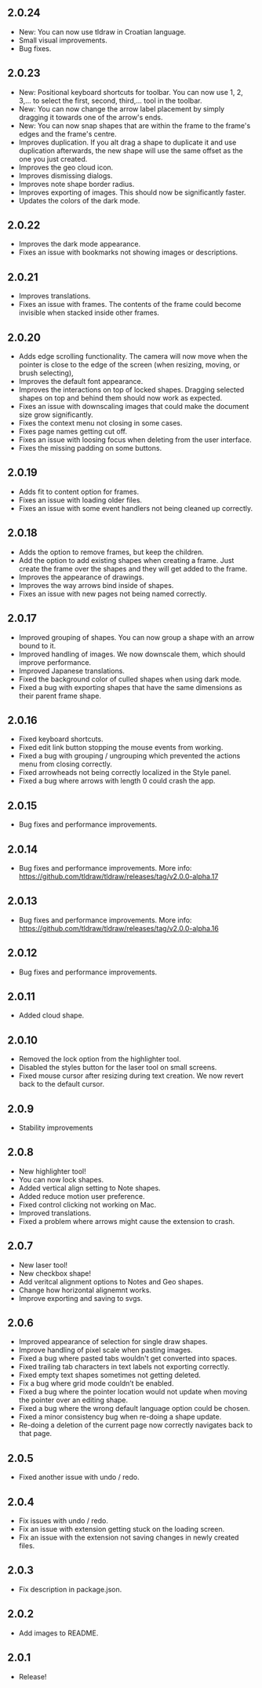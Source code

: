 ## 2.0.24

- New: You can now use tldraw in Croatian language.
- Small visual improvements.
- Bug fixes.

## 2.0.23

- New: Positional keyboard shortcuts for toolbar. You can now use 1, 2, 3,... to select the first, second, third,... tool in the toolbar.
- New: You can now change the arrow label placement by simply dragging it towards one of the arrow's ends.
- New: You can now snap shapes that are within the frame to the frame's edges and the frame's centre.
- Improves duplication. If you alt drag a shape to duplicate it and use duplication afterwards, the new shape will use the same offset as the one you just created.
- Improves the geo cloud icon.
- Improves dismissing dialogs.
- Improves note shape border radius.
- Improves exporting of images. This should now be significantly faster.
- Updates the colors of the dark mode.

## 2.0.22

- Improves the dark mode appearance.
- Fixes an issue with bookmarks not showing images or descriptions.

## 2.0.21

- Improves translations.
- Fixes an issue with frames. The contents of the frame could become invisible when stacked inside other frames.

## 2.0.20

- Adds edge scrolling functionality. The camera will now move when the pointer is close to the edge of the screen (when resizing, moving, or brush selecting),
- Improves the default font appearance.
- Improves the interactions on top of locked shapes. Dragging selected shapes on top and behind them should now work as expected.
- Fixes an issue with downscaling images that could make the document size grow significantly.
- Fixes the context menu not closing in some cases.
- Fixes page names getting cut off.
- Fixes an issue with loosing focus when deleting from the user interface.
- Fixes the missing padding on some buttons.

## 2.0.19

- Adds fit to content option for frames.
- Fixes an issue with loading older files.
- Fixes an issue with some event handlers not being cleaned up correctly.

## 2.0.18

- Adds the option to remove frames, but keep the children.
- Add the option to add existing shapes when creating a frame. Just create the frame over the shapes and they will get added to the frame.
- Improves the appearance of drawings.
- Improves the way arrows bind inside of shapes.
- Fixes an issue with new pages not being named correctly.

## 2.0.17

- Improved grouping of shapes. You can now group a shape with an arrow bound to it.
- Improved handling of images. We now downscale them, which should improve performance.
- Improved Japanese translations.
- Fixed the background color of culled shapes when using dark mode.
- Fixed a bug with exporting shapes that have the same dimensions as their parent frame shape.

## 2.0.16

- Fixed keyboard shortcuts.
- Fixed edit link button stopping the mouse events from working.
- Fixed a bug with grouping / ungrouping which prevented the actions menu from closing correctly.
- Fixed arrowheads not being correctly localized in the Style panel.
- Fixed a bug where arrows with length 0 could crash the app.

## 2.0.15

- Bug fixes and performance improvements.

## 2.0.14

- Bug fixes and performance improvements. More info:
  https://github.com/tldraw/tldraw/releases/tag/v2.0.0-alpha.17

## 2.0.13

- Bug fixes and performance improvements. More info:
  https://github.com/tldraw/tldraw/releases/tag/v2.0.0-alpha.16

## 2.0.12

- Bug fixes and performance improvements.

## 2.0.11

- Added cloud shape.

## 2.0.10

- Removed the lock option from the highlighter tool.
- Disabled the styles button for the laser tool on small screens.
- Fixed mouse cursor after resizing during text creation. We now revert back to the default cursor.

## 2.0.9

- Stability improvements

## 2.0.8

- New highlighter tool!
- You can now lock shapes.
- Added vertical align setting to Note shapes.
- Added reduce motion user preference.
- Fixed control clicking not working on Mac.
- Improved translations.
- Fixed a problem where arrows might cause the extension to crash.

## 2.0.7

- New laser tool!
- New checkbox shape!
- Add veritcal alignment options to Notes and Geo shapes.
- Change how horizontal alignemnt works.
- Improve exporting and saving to svgs.

## 2.0.6

- Improved appearance of selection for single draw shapes.
- Improve handling of pixel scale when pasting images.
- Fixed a bug where pasted tabs wouldn't get converted into spaces.
- Fixed trailing tab characters in text labels not exporting correctly.
- Fixed empty text shapes sometimes not getting deleted.
- Fix a bug where grid mode couldn’t be enabled.
- Fixed a bug where the pointer location would not update when moving the pointer over an editing shape.
- Fixed a bug where the wrong default language option could be chosen.
- Fixed a minor consistency bug when re-doing a shape update.
- Re-doing a deletion of the current page now correctly navigates back to that page.

## 2.0.5

- Fixed another issue with undo / redo.

## 2.0.4

- Fix issues with undo / redo.
- Fix an issue with extension getting stuck on the loading screen.
- Fix an issue with the extension not saving changes in newly created files.

## 2.0.3

- Fix description in package.json.

## 2.0.2

- Add images to README.

## 2.0.1

- Release!
